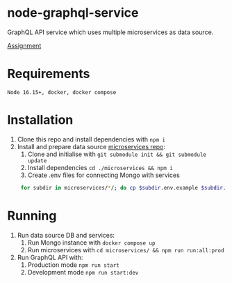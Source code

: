 # node-graphql-service

GraphQL API service which uses multiple microservices as data source.

[Assignment](https://github.com/AlreadyBored/nodejs-assignments/blob/main/assignments/graphql-service/assignment.md)

# Requirements

`Node 16.15+, docker, docker compose`

# Installation

1. Clone this repo and install dependencies with `npm i`
2. Install and prepare data source [microservices repo](https://github.com/rolling-scopes-school/node-graphql-service):
   1. Clone and initialise with `git submodule init && git submodule update`
   1. Install dependencies `cd ./microservices && npm i`
   2. Create .env files for connecting Mongo with services
   ```bash 
    for subdir in microservices/*/; do cp $subdir.env.example $subdir.env2; done;
    ```
# Running 
1. Run data source DB and services:
    1. Run Mongo instance with `docker compose up`
    2. Run microservices with `cd microservices/ && npm run run:all:prod`
2. Run GraphQL API with:
    1. Production mode `npm run start` 
    2. Development mode `npm run start:dev` 
